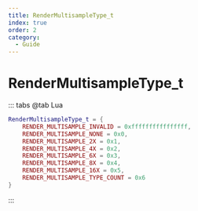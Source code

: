 ```yaml
---
title: RenderMultisampleType_t
index: true
order: 2
category:
  - Guide
---
```


# RenderMultisampleType_t
::: tabs
@tab Lua
```lua
RenderMultisampleType_t = {
    RENDER_MULTISAMPLE_INVALID = 0xffffffffffffffff,
    RENDER_MULTISAMPLE_NONE = 0x0,
    RENDER_MULTISAMPLE_2X = 0x1,
    RENDER_MULTISAMPLE_4X = 0x2,
    RENDER_MULTISAMPLE_6X = 0x3,
    RENDER_MULTISAMPLE_8X = 0x4,
    RENDER_MULTISAMPLE_16X = 0x5,
    RENDER_MULTISAMPLE_TYPE_COUNT = 0x6
}
```
:::